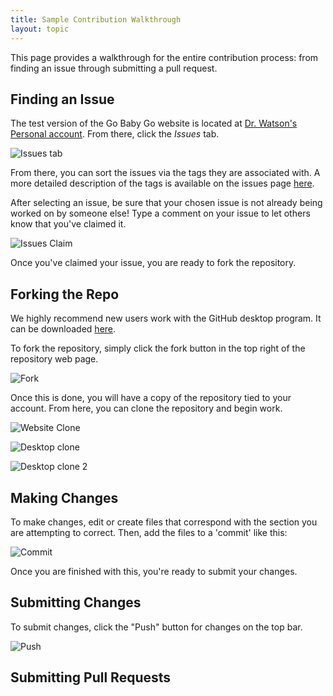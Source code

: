 ```yaml
---
title: Sample Contribution Walkthrough 
layout: topic
---
```


This page provides a walkthrough for the entire contribution process: from finding an issue through submitting a pull request.

## Finding an Issue

The test version of the Go Baby Go website is located at [Dr. Watson's Personal account](https://github.com/rbwatson/GoBabyGo). From there, click the _Issues_ tab. 

![Issues tab]({{site.baseurl}}/docs/assets/images/issues-tab.png)

From there, you can sort the issues via the tags they are associated with. A more detailed description of the tags is available on the issues page [here]({{site.baseurl}}/pages/docs-contribution/gbg-issues.html).

After selecting an issue, be sure that your chosen issue is not already being worked on by someone else! Type a comment on your issue to let others know that you've claimed it.

![Issues Claim]({{site.baseurl}}/docs/assets/images/issues-claim.png)

Once you've claimed your issue, you are ready to fork the repository.

## Forking the Repo

We highly recommend new users work with the GitHub desktop program. It can be downloaded [here](https://desktop.github.com/).

To fork the repository, simply click the fork button in the top right of the repository web page.

![Fork]({{site.baseurl}}/docs/assets/images/fork-button.PNG)

Once this is done, you will have a copy of the repository tied to your account. From here, you can clone the repository and begin work.

![Website Clone]({{site.baseurl}}/docs/assets/images/clone-button.PNG)

![Desktop clone]({{site.baseurl}}/docs/assets/images/gh-desktop-clone.PNG)

![Desktop clone 2]({{site.baseurl}}/docs/assets/images/gh-desktop-clone-url.PNG)

## Making Changes

To make changes, edit or create files that correspond with the section you are attempting to correct. Then, add the files to a 'commit' like this:

![Commit]({{site.baseurl}}/docs/assets/images/gh-desktop-commit.PNG)

Once you are finished with this, you're ready to submit your changes. 

## Submitting Changes

To submit changes, click the "Push" button for changes on the top bar.

![Push]({{site.baseurll}}/docs/assets/images/gh-desktop-push.PNG)

## Submitting Pull Requests  

